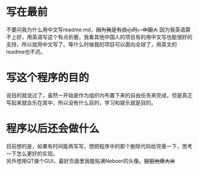 # 写在最前
不要问我为什么用中文写readme.md，~~因为我是有良心的，中国人~~ 因为我英语算不上好，用英语写这个有点折磨，我看其他中国人的项目有的用中文写也能很好的支持，所以就用中文写了。等什么时候我的项目可以面向全球了，用英文的readme也不迟。
# 写这个程序的目的
说目的就说过了，虽然一开始是作为组织内布置下来的自由任务来完成，但是真正写起来就会乐在其中，所以没有什么目的，学习和娱乐就是目的。
# 程序以后还会做什么
目前想的是，如果有时间能再写写，想把程序中的那个删除代码给完善一下，思考一下怎么更好的实现。  
另外想用QT做个GUI，最好页面里我能贴满Neboer的头像。~~狠狠地爆大米~~

